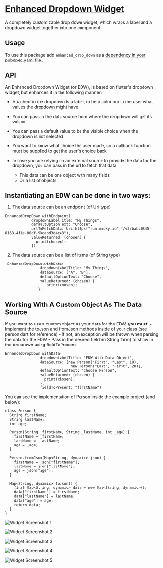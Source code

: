 # [Enhanced Dropdown Widget](https://pub.dev/packages/enhanced_drop_down#-readme-tab-) 

A completely customizable drop down widget, which wraps a label and a dropdown widget together into one component.

## Usage

To use this package add ```enhanced_drop_down``` as a [dependency in your pubspec.yaml file](https://flutter.dev/docs/development/packages-and-plugins/using-packages)..

## API
An Enhanced Dropdown Widget (or EDW), is based on flutter's dropdown widget, but enhances it in the following manner:

- Attached to the dropdown is a label, to help point out to the user what values the dropdown might have

- You can pass in the data source from where the dropdown will get its values

- You can pass a default value to be the visible choice when the dropdown is not selected

- You want to know what choice the user made, so a callback function must be supplied to get the user's choice back

- In case you are relying on an external source to provide the data for the dropdown, you can pass in the url to fetch that data
    - This data can be one object with many fields
    - Or a list of objects

## Instantiating an EDW can be done in two ways:

1. The data source can be an endpoint (of Uri type)

```
EnhancedDropDown.withEndpoint(
            dropdownLabelTitle: "My Things",
            defaultOptionText: "Choose",
            urlToFetchData: Uri.https("run.mocky.io","/v3/babc0845-8163-4f1e-80df-9bcabd3d4c43"),
            valueReturned: (chosen) {
              print(chosen);
            })
```

2. The data source can be a list of items (of String type)

```
 EnhancedDropDown.withData(
                dropdownLabelTitle: "My Things",
                dataSource: ["A", "B"],
                defaultOptionText: "Choose",
                valueReturned: (chosen) {
                   print(chosen);
               })
```

## Working With A Custom Object As The Data Source

If you want to use a custom object as your data for the EDW, **you must**:
    - Implement the toJson and fromJson methods inside of your class (see person.dart for reference)
        - If not, an exception will be thrown when parsing the data for the EDW
    - Pass in the desired field (in String form) to show in the dropdown using fieldToPresent

```
EnhancedDropDown.withData(
                dropdownLabelTitle: "EDW With Data Object",
                dataSource: [new Person("First", "Last", 10),
                              new Person("Last", "First", 20)],
                defaultOptionText: "Choose Person",
                valueReturned: (chosen) {
                  print(chosen);
                },
                fieldToPresent: "firstName")
```

You can see the implementation of Person inside the example project (and below):

```
class Person {
  String firstName;
  String lastName;
  int age;

  Person(String _firstName, String _lastName, int _age) {
    firstName = _firstName;
    lastName = _lastName;
    age = _age;
  }

  Person.fromJson(Map<String, dynamic> json) {
    firstName = json["firstName"];
    lastName = json["lastName"];
    age = json["age"];
  }

  Map<String, dynamic> toJson() {
    final Map<String, dynamic> data = new Map<String, dynamic>();
    data["firstName"] = firstName;
    data["lastName"] = lastName;
    data["age"] = age;
    return data;
  }
}

```

![Widget Screenshot 1](https://github.com/TomerPacific/enhanced_drop_down/blob/master/graphics/screenshot_1.png?raw=true)

![Widget Screenshot 2](https://github.com/TomerPacific/enhanced_drop_down/blob/master/graphics/screenshot_2.png?raw=true)

![Widget Screenshot 3](https://github.com/TomerPacific/enhanced_drop_down/blob/master/graphics/screenshot_3.png?raw=true)

![Widget Screenshot 4](https://github.com/TomerPacific/enhanced_drop_down/blob/master/graphics/screenshot_4.png?raw=true)

![Widget Screenshot 5](https://github.com/TomerPacific/enhanced_drop_down/blob/master/graphics/screenshot_5.png?raw=true)